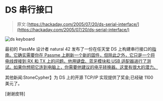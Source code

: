 # DS 串行接口

> 原文:[https://hackaday.com/2005/07/20/ds-serial-interface/](https://hackaday.com/2005/07/20/ds-serial-interface/)

![ds keyboard](../Images/3cfb1223af20ca75191a8c10a908d73f.png)

最初的 PassMe 设计者 natural 42 发布了一份在任天堂 DS 上构建串行接口的[指南。它确实需要你在 Passme 上刷新一个新的固件，但除此之外，它只是一个将电线焊接到 RX 和 TX 上的问题。他用键盘、蓝牙模块和 USB 适配器进行了测试。如果你想把它连到电脑上，你需要他建议的电平转换器。这里有很大的潜力。](http://natrium42.com/projects/serial.html)

其他新闻:StoneCypher】为 DS 上的开源 TCP/IP 实现提供了奖金;已经破 1100 美元了。

[谢谢皮特]